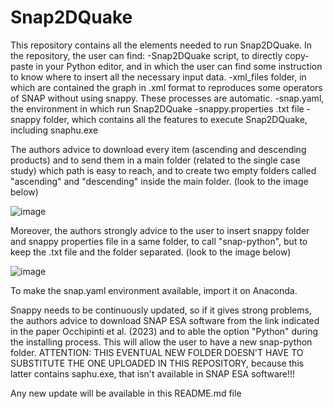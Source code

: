 # Snap2DQuake

This repository contains all the elements needed to run Snap2DQuake.
In the repository, the user can find:
-Snap2DQuake script, to directly copy-paste in your Python editor, and in which the user can find some instruction to know where to insert all the necessary input data.
-xml_files folder, in which are contained the graph in .xml format to reproduces some operators of SNAP without using snappy. These processes are automatic.
-snap.yaml, the environment in which run Snap2DQuake
-snappy.properties .txt file
-snappy folder, which contains all the features to execute Snap2DQuake, including snaphu.exe

The authors advice to download every item (ascending and descending products) and to send them in a main folder (related to the single case study) which path is easy to reach, and to create two empty folders called "ascending" and "descending" inside the main folder. (look to the image below)

![image](https://github.com/navre6/Snap2DQuake/assets/134698198/3ddadca9-ca74-4778-8bde-ea2e9c7c5fbb)


Moreover, the authors strongly advice to the user to insert snappy folder and snappy properties file in a same folder, to call "snap-python", but to keep the .txt file and the folder separated. (look to the image below)

![image](https://github.com/navre6/Snap2DQuake/assets/134698198/6055817a-cd0c-48d7-922c-eb13cb659fb7)


To make the snap.yaml environment available, import it on Anaconda.

Snappy needs to be continuously updated, so if it gives strong problems, the authors advice to download SNAP ESA software from the link indicated in the paper Occhipinti et al. (2023) and to able the option "Python" during the installing process.
This will allow the user to have a new snap-python folder. ATTENTION: THIS EVENTUAL NEW FOLDER DOESN'T HAVE TO SUBSTITUTE THE ONE UPLOADED IN THIS REPOSITORY, because this latter contains saphu.exe, that isn't available in SNAP ESA software!!!

Any new update will be available in this README.md file
